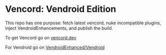 # Vencord: Vendroid Edition

This repo has one purpose: fetch latest vencord, nuke incompatible plugins, inject VendroidEnhancements, and publish the build.

To get Vencord go on [vencord.dev](https://vencord.dev)

For Vendroid go on [VendroidEnhanced/Vendroid](https://github.com/VendroidEnhanced/Vendroid)
